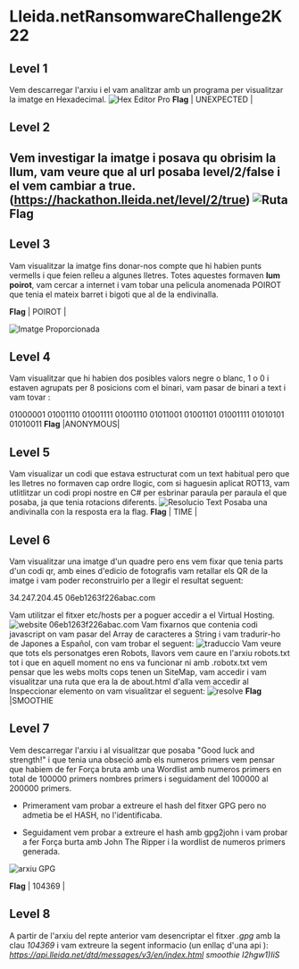# Lleida.netRansomwareChallenge2K22

## Level 1

Vem descarregar l'arxiu i el vam analitzar amb un programa per visualitzar la imatge en Hexadecimal.
![Hex Editor Pro](https://i.imgur.com/81nMzIr.png)
**Flag**
| UNEXPECTED |
## Level 2

Vem investigar la imatge i posava qu obrisim la llum, vam veure que al url posaba level/2/false i el vem cambiar a true. (https://hackathon.lleida.net/level/2/true)
![Ruta](https://i.imgur.com/bE4ja4n.png)
   **Flag**
--------------

## Level 3
Vam visualitzar la imatge fins donar-nos compte que hi habien punts vermells i que feien relleu a algunes lletres.
Totes aquestes formaven **lum poirot**, vam cercar a internet i vam tobar una pelicula anomenada POIROT que tenia el mateix barret i bigoti que al de la endivinalla.

**Flag**
| POIROT |

![Imatge Proporcionada](https://hackathon.lleida.net/img/22d86afe01bf3cee2da05c30aaaaeb8e.png)


## Level 4

Vam visualitzar que hi habien dos posibles valors negre o blanc, 1 o 0 i estaven agrupats per 8 posicions com el binari, vam pasar de binari a text i vam tovar :

01000001 01001110 01001111 01001110 01011001 01001101 01001111 01010101 01010011
**Flag**
|ANONYMOUS|
## Level 5
Vam visualizar  un codi que estava estructurat com un text habitual pero que les lletres no formaven cap ordre llogic, com si haguesin aplicat ROT13, vam utlitlitzar un codi propi nostre en C# per esbrinar paraula per paraula el que posaba, ja que tenia rotacions diferents.
![Resolucio Text](https://i.imgur.com/nJLJMNo.png)
Posaba una andivinalla con la resposta era la flag.
**Flag**
| TIME |


## Level 6
Vam visualitzar una imatge d'un quadre pero ens vem fixar que tenia parts d'un codi qr, amb eines d'edicio de fotografis vam retallar els QR de la imatge i vam poder reconstruirlo per a llegir el resultat seguent:

34.247.204.45 06eb1263f226abac.com

Vam utilitzar el fitxer etc/hosts per a poguer accedir a el Virtual Hosting.
![website 06eb1263f226abac.com](https://i.imgur.com/cKv6v2D.png)
Vam fixarnos que contenia codi javascript on vam pasar del Array de caracteres a String i vam tradurir-ho de Japones a Español, con vam trobar el seguent:
![traduccio](https://i.imgur.com/s4SrUx9.png)
Vam veure que tots els personatges eren Robots, llavors vem caure en l'arxiu robots.txt tot i que en aquell moment no ens va funcionar ni amb .robotx.txt vem pensar que les webs molts cops tenen un SiteMap, vam accedir i vam visualitzar una ruta que era la de about.html d'alla vem accedir al Inspeccionar elemento on vam visualitzar el seguent:
![resolve](https://i.imgur.com/A0dsEIB.png)
**Flag**
|SMOOTHIE



## Level 7
Vem descarregar l'arxiu i al visualitzar que posaba "Good luck and strength!" i que tenia una obseció amb els numeros primers vem pensar que habiem de fer Força bruta amb una Wordlist amb numeros primers en total de 100000 primers nombres primers i seguidament del 100000 al 200000 primers.


* Primerament vam probar a extreure el hash del fitxer GPG pero no admetia be el HASH, no l'identificaba.

* Seguidament vem probar a extreure el hash amb gpg2john i vam probar a fer Força burta amb John The Ripper i la wordlist de numeros primers generada.

![arxiu GPG](https://i.imgur.com/k5cSCbM.png)

**Flag**
| 104369 |


## Level 8
A partir de l'arxiu del repte anterior vam desencriptar el fitxer *.gpg* amb la clau *104369* i vam extreure la segent informacio (un enllaç d'una api ):
*https://api.lleida.net/dtd/messages/v3/en/index.html*
*smoothie*
*I2hgw1)IiS*


